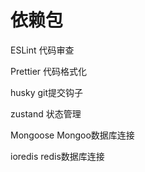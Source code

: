 # 依赖包
ESLint  代码审查

Prettier  代码格式化

husky git提交钩子 

zustand 状态管理

Mongoose Mongoo数据库连接

ioredis redis数据库连接

<!-- commit前将执行ESLint代码审查 push前将执行build以确保推送前项目可正常构建 -->

